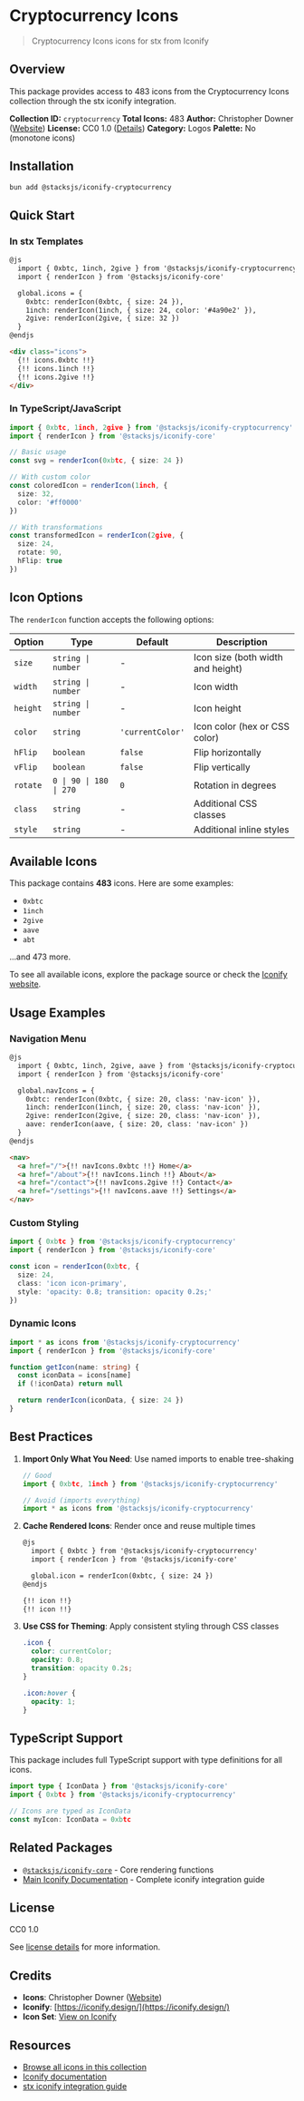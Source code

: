 # Cryptocurrency Icons

> Cryptocurrency Icons icons for stx from Iconify

## Overview

This package provides access to 483 icons from the Cryptocurrency Icons collection through the stx iconify integration.

**Collection ID:** `cryptocurrency`
**Total Icons:** 483
**Author:** Christopher Downer ([Website](https://github.com/atomiclabs/cryptocurrency-icons))
**License:** CC0 1.0 ([Details](https://creativecommons.org/publicdomain/zero/1.0/))
**Category:** Logos
**Palette:** No (monotone icons)

## Installation

```bash
bun add @stacksjs/iconify-cryptocurrency
```

## Quick Start

### In stx Templates

```html
@js
  import { 0xbtc, 1inch, 2give } from '@stacksjs/iconify-cryptocurrency'
  import { renderIcon } from '@stacksjs/iconify-core'

  global.icons = {
    0xbtc: renderIcon(0xbtc, { size: 24 }),
    1inch: renderIcon(1inch, { size: 24, color: '#4a90e2' }),
    2give: renderIcon(2give, { size: 32 })
  }
@endjs

<div class="icons">
  {!! icons.0xbtc !!}
  {!! icons.1inch !!}
  {!! icons.2give !!}
</div>
```

### In TypeScript/JavaScript

```typescript
import { 0xbtc, 1inch, 2give } from '@stacksjs/iconify-cryptocurrency'
import { renderIcon } from '@stacksjs/iconify-core'

// Basic usage
const svg = renderIcon(0xbtc, { size: 24 })

// With custom color
const coloredIcon = renderIcon(1inch, {
  size: 32,
  color: '#ff0000'
})

// With transformations
const transformedIcon = renderIcon(2give, {
  size: 24,
  rotate: 90,
  hFlip: true
})
```

## Icon Options

The `renderIcon` function accepts the following options:

| Option | Type | Default | Description |
|--------|------|---------|-------------|
| `size` | `string \| number` | - | Icon size (both width and height) |
| `width` | `string \| number` | - | Icon width |
| `height` | `string \| number` | - | Icon height |
| `color` | `string` | `'currentColor'` | Icon color (hex or CSS color) |
| `hFlip` | `boolean` | `false` | Flip horizontally |
| `vFlip` | `boolean` | `false` | Flip vertically |
| `rotate` | `0 \| 90 \| 180 \| 270` | `0` | Rotation in degrees |
| `class` | `string` | - | Additional CSS classes |
| `style` | `string` | - | Additional inline styles |

## Available Icons

This package contains **483** icons. Here are some examples:

- `0xbtc`
- `1inch`
- `2give`
- `aave`
- `abt`

...and 473 more.

To see all available icons, explore the package source or check the [Iconify website](https://icon-sets.iconify.design/cryptocurrency/).

## Usage Examples

### Navigation Menu

```html
@js
  import { 0xbtc, 1inch, 2give, aave } from '@stacksjs/iconify-cryptocurrency'
  import { renderIcon } from '@stacksjs/iconify-core'

  global.navIcons = {
    0xbtc: renderIcon(0xbtc, { size: 20, class: 'nav-icon' }),
    1inch: renderIcon(1inch, { size: 20, class: 'nav-icon' }),
    2give: renderIcon(2give, { size: 20, class: 'nav-icon' }),
    aave: renderIcon(aave, { size: 20, class: 'nav-icon' })
  }
@endjs

<nav>
  <a href="/">{!! navIcons.0xbtc !!} Home</a>
  <a href="/about">{!! navIcons.1inch !!} About</a>
  <a href="/contact">{!! navIcons.2give !!} Contact</a>
  <a href="/settings">{!! navIcons.aave !!} Settings</a>
</nav>
```

### Custom Styling

```typescript
import { 0xbtc } from '@stacksjs/iconify-cryptocurrency'
import { renderIcon } from '@stacksjs/iconify-core'

const icon = renderIcon(0xbtc, {
  size: 24,
  class: 'icon icon-primary',
  style: 'opacity: 0.8; transition: opacity 0.2s;'
})
```

### Dynamic Icons

```typescript
import * as icons from '@stacksjs/iconify-cryptocurrency'
import { renderIcon } from '@stacksjs/iconify-core'

function getIcon(name: string) {
  const iconData = icons[name]
  if (!iconData) return null

  return renderIcon(iconData, { size: 24 })
}
```

## Best Practices

1. **Import Only What You Need**: Use named imports to enable tree-shaking
   ```typescript
   // Good
   import { 0xbtc, 1inch } from '@stacksjs/iconify-cryptocurrency'

   // Avoid (imports everything)
   import * as icons from '@stacksjs/iconify-cryptocurrency'
   ```

2. **Cache Rendered Icons**: Render once and reuse multiple times
   ```html
   @js
     import { 0xbtc } from '@stacksjs/iconify-cryptocurrency'
     import { renderIcon } from '@stacksjs/iconify-core'

     global.icon = renderIcon(0xbtc, { size: 24 })
   @endjs

   {!! icon !!}
   {!! icon !!}
   ```

3. **Use CSS for Theming**: Apply consistent styling through CSS classes
   ```css
   .icon {
     color: currentColor;
     opacity: 0.8;
     transition: opacity 0.2s;
   }

   .icon:hover {
     opacity: 1;
   }
   ```

## TypeScript Support

This package includes full TypeScript support with type definitions for all icons.

```typescript
import type { IconData } from '@stacksjs/iconify-core'
import { 0xbtc } from '@stacksjs/iconify-cryptocurrency'

// Icons are typed as IconData
const myIcon: IconData = 0xbtc
```

## Related Packages

- [`@stacksjs/iconify-core`](../iconify-core) - Core rendering functions
- [Main Iconify Documentation](../../docs/iconify.md) - Complete iconify integration guide

## License

CC0 1.0

See [license details](https://creativecommons.org/publicdomain/zero/1.0/) for more information.

## Credits

- **Icons**: Christopher Downer ([Website](https://github.com/atomiclabs/cryptocurrency-icons))
- **Iconify**: [https://iconify.design/](https://iconify.design/)
- **Icon Set**: [View on Iconify](https://icon-sets.iconify.design/cryptocurrency/)

## Resources

- [Browse all icons in this collection](https://icon-sets.iconify.design/cryptocurrency/)
- [Iconify documentation](https://iconify.design/docs/)
- [stx iconify integration guide](../../docs/iconify.md)

